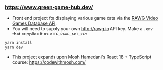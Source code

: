 ### https://www.green-game-hub.dev/

- Front end project for displaying various game data via the [RAWG Video Games Database API](https://api.rawg.io/docs/).
- You will need to supply your own http://rawg.io API key. Make a ```.env``` that supplies it as ```VITE_RAWG_API_KEY```.

```js
yarn install
yarn dev
```

- This project expands upon Mosh Hamedani's React 18 + TypeScript course: https://codewithmosh.com/
